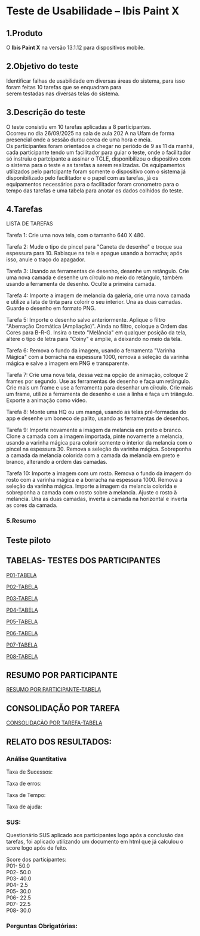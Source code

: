 # Teste de Usabilidade – Ibis Paint X



## 1.Produto
O **Ibis Paint X** na versão 13.1.12 para dispositivos mobile.

## 2.Objetivo do teste
Identificar falhas de usabilidade em diversas áreas do sistema, para isso foram feitas 10 tarefas que se enquadram para   
serem testadas nas diversas telas do sistema.

## 3.Descrição do teste
O teste consistiu em 10 tarefas aplicadas a 8 participantes.  
Ocorreu no dia 26/09/2025 na sala de aula 202 A na Ufam de forma presencial onde a sessão durou cerca de uma hora e meia.  
Os participantes foram orientados a chegar no periódo de 9 as 11 da manhã, cada participante tendo um facilitador para guiar o teste, onde o facilitador só instruiu o partcipante a assinar o TCLE, disponibilizou o dispositivo com o sistema para o teste e as tarefas a serem realizadas.
Os equipamentos utilizados pelo partcipante foram somente o dispositivo com o sistema já disponibilizado pelo facilitador e o papel com as tarefas, já os equipamentos necessários para o facilitador foram cronometro para o tempo das tarefas e uma tabela para anotar os dados colhidos do teste.  

## 4.Tarefas

 LISTA DE TAREFAS



Tarefa 1: Crie uma nova tela, com o tamanho 640 X 480.  

Tarefa 2: Mude o tipo de pincel para "Caneta de desenho" e troque sua espessura para 10. Rabisque na tela e apague usando a borracha; após isso, anule o traço do apagador.  

Tarefa 3: Usando as ferramentas de desenho, desenhe um retângulo. Crie uma nova camada e desenhe um círculo no meio do retângulo, também usando a ferramenta de desenho. Oculte a primeira camada.  

Tarefa 4: Importe a imagem de melancia da galeria, crie uma nova camada e utilize a lata de tinta para colorir o seu interior. Una as duas camadas. Guarde o desenho em formato PNG.  

Tarefa 5: Importe o desenho salvo anteriormente. Aplique o filtro "Aberração Cromática (Ampliação)". Ainda no filtro, coloque a Ordem das Cores para B-R-G. Insira o texto "Melância" em qualquer posição da tela, altere o tipo de letra para "Coiny" e amplie, a deixando no meio da tela.  

Tarefa 6: Remova o fundo da imagem, usando a ferramenta "Varinha Mágica" com a borracha na espessura 1000, remova a seleção da varinha mágica e salve a imagem em PNG e transparente.  

Tarefa 7: Crie uma nova tela, dessa vez na opção de animação, coloque 2 frames por segundo. Use as ferramentas de desenho e faça um retângulo. Crie mais um frame e use a ferramenta para desenhar um círculo. Crie mais um frame, utilize a ferramenta de desenho e use a linha e faça um triângulo. Exporte a animação como vídeo.  

Tarefa 8: Monte uma HQ ou um mangá, usando as telas pré-formadas do app e desenhe um boneco de palito, usando as ferramentas de desenhos.  

Tarefa 9: Importe novamente a imagem da melancia em preto e branco. Clone a camada com a imagem importada, pinte novamente a melancia, usando a varinha mágica para colorir somente o interior da melancia com o pincel na espessura 30. Remova a seleção da varinha mágica. Sobreponha a camada da melancia colorida com a camada da melancia em preto e branco, alterando a ordem das camadas.  

Tarefa 10: Importe a imagem com um rosto. Remova o fundo da imagem do rosto com a varinha mágica e a borracha na espessura 1000. Remova a seleção da varinha mágica. Importe a imagem da melancia colorida e sobreponha a camada com o rosto sobre a melancia. Ajuste o rosto à melancia. Una as duas camadas, inverta a camada na horizontal e inverta as cores da camada.


### 5.Resumo

## Teste piloto




## TABELAS- TESTES DOS PARTICIPANTES

[P01-TABELA](https://www.notion.so/27b6b4a865398008b7f5c2350378910e?v=27b6b4a8653980ab9cce000cc03eb519&source=copy_link)

[P02-TABELA](https://www.notion.so/27b6b4a8653980c68f37e3cabbd8621f?v=27b6b4a8653981b6ad5f000c4c9f9934&source=copy_link)

[P03-TABELA](https://www.notion.so/27c6b4a865398062869dfb9a21146d35?v=27c6b4a865398158af43000cd5528aa8&source=copy_link)

[P04-TABELA](https://www.notion.so/27c6b4a86539806eaecde03816a0a91a?v=27c6b4a8653981ef9b58000c02cf1c6a&source=copy_link)

[P05-TABELA](https://www.notion.so/27c6b4a8653980d2a9f6ec9a1cf5071b?v=27c6b4a86539810a865b000c94ed540c&source=copy_link)

[P06-TABELA](https://www.notion.so/27c6b4a865398025b065c391c8e951c8?v=27c6b4a865398154a0a1000cfe2e11a4&source=copy_link)

[P07-TABELA](https://www.notion.so/27c6b4a86539807c9a95f4ad3695fb0f?v=27c6b4a86539812c8474000c0736e90b&source=copy_link)

[P08-TABELA](https://www.notion.so/27c6b4a8653980cfa58ffae1c417fd86?v=27c6b4a86539819793d6000c6e423598&source=copy_link)

## RESUMO POR PARTICIPANTE

[RESUMO POR PARTICIPANTE-TABELA](https://www.notion.so/27c6b4a86539801ca652dc10119ba569?v=27c6b4a865398033b437000c03abeeda&source=copy_link)


## CONSOLIDAÇÃO POR TAREFA

[CONSOLIDAÇÃO POR TAREFA-TABELA](https://www.notion.so/27c6b4a865398085960bc719a8071e1b?v=27c6b4a8653980b3949a000c57cac8a8&source=copy_link)

## RELATO DOS RESULTADOS:

### Análise Quantitativa
Taxa de Sucessos:  

Taxa de erros:

Taxa de Tempo:

Taxa de ajuda:

### SUS:

Questionário SUS aplicado aos participantes logo após a conclusão das tarefas, foi aplicado utilizando um documento em html que já calculou o score logo após de feito.  

  
Score dos participantes:  
P01- 50.0  
P02- 50.0  
P03- 40.0  
P04- 2.5  
P05- 30.0  
P06- 22.5  
P07- 22.5  
P08- 30.0


### Perguntas Obrigatórias:




